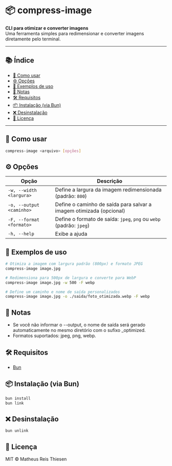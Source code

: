 # 📦 compress-image

**CLI para otimizar e converter imagens**  
Uma ferramenta simples para redimensionar e converter imagens diretamente pelo terminal.

---

## 📚 Índice

- [🚀 Como usar](#-como-usar)
- [⚙️ Opções](#️-opções)
- [📂 Exemplos de uso](#-exemplos-de-uso)
- [📝 Notas](#-notas)
- [🛠 Requisitos](#-requisitos)
- [📦 Instalação (via Bun)](#-instalação-via-bun)
- [❌ Desinstalação](#-desinstalação)
- [📄 Licença](#-desinstalação)

---

## 🚀 Como usar

```bash
compress-image <arquivo> [opções]
```

## ⚙️ Opções

| Opção                    | Descrição                                                           |
| ------------------------ | ------------------------------------------------------------------- |
| `-w, --width <largura>`  | Define a largura da imagem redimensionada (padrão: `800`)           |
| `-o, --output <caminho>` | Define o caminho de saída para salvar a imagem otimizada (opcional) |
| `-F, --format <formato>` | Define o formato de saída: `jpeg`, `png` ou `webp` (padrão: `jpeg`) |
| `-h, --help`             | Exibe a ajuda                                                       |

## 📂 Exemplos de uso

```bash
# Otimiza a imagem com largura padrão (800px) e formato JPEG
compress-image image.jpg

# Redimensiona para 500px de largura e converte para WebP
compress-image image.jpg -w 500 -F webp

# Define um caminho e nome de saída personalizados
compress-image image.jpg -o ./saida/foto_otimizada.webp -F webp
```

## 📝 Notas

- Se você não informar o --output, o nome de saída será gerado automaticamente no mesmo diretório com o sufixo \_optimized.
- Formatos suportados: jpeg, png, webp.

## 🛠 Requisitos

- [Bun](https://bun.sh/)

## 📦 Instalação (via Bun)

```bash
bun install
bun link
```

## ❌ Desinstalação

```bash
bun unlink
```

## 📄 Licença

MIT © Matheus Reis Thiesen
